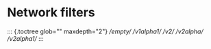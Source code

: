 Network filters
===============

::: {.toctree glob="" maxdepth="2"}
*/empty/* */v1alpha1/* */v2/* */v2alpha/* */v2alpha1/*
:::
